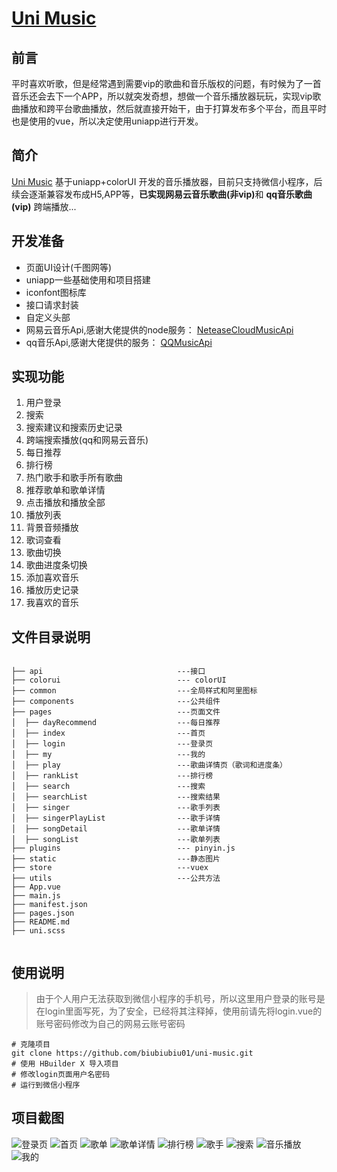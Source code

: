 
  <a href="https://github.com/biubiubiu01/uni-music/">
   <h1 align="left"> Uni Music</h1>
  </a>

## 前言
平时喜欢听歌，但是经常遇到需要vip的歌曲和音乐版权的问题，有时候为了一首音乐还会去下一个APP，所以就突发奇想，想做一个音乐播放器玩玩，实现vip歌曲播放和跨平台歌曲播放，然后就直接开始干，由于打算发布多个平台，而且平时也是使用的vue，所以决定使用uniapp进行开发。

## 简介

[Uni Music](https://github.com/biubiubiu01/uni-music/) 基于uniapp+colorUI 开发的音乐播放器，目前只支持微信小程序，后续会逐渐兼容发布成H5,APP等，<b>已实现网易云音乐歌曲(非vip)</b>和 <b>qq音乐歌曲(vip)</b> 跨端播放...

## 开发准备

* 页面UI设计(千图网等)
* uniapp一些基础使用和项目搭建
* iconfont图标库
* 接口请求封装
* 自定义头部
* 网易云音乐Api,感谢大佬提供的node服务： <a href="https://github.com/Binaryify/NeteaseCloudMusicApi">NeteaseCloudMusicApi</a>
* qq音乐Api,感谢大佬提供的服务： <a href="https://github.com/jsososo/QQMusicApi">QQMusicApi</a>

## 实现功能
1. 用户登录
1. 搜索
1. 搜索建议和搜索历史记录
1. 跨端搜索播放(qq和网易云音乐)
1. 每日推荐
1. 排行榜
1. 热门歌手和歌手所有歌曲
1. 推荐歌单和歌单详情
1. 点击播放和播放全部
1. 播放列表
1. 背景音频播放
1. 歌词查看
1. 歌曲切换
1. 歌曲进度条切换
1. 添加喜欢音乐
1. 播放历史记录
1. 我喜欢的音乐

## 文件目录说明
```

├── api                              ---接口  
├── colorui                          --- colorUI  
├── common                           ---全局样式和阿里图标 
├── components                       ---公共组件  
├── pages                            ---页面文件 
│  ├── dayRecommend                  ---每日推荐    
│  ├── index                         ---首页
│  ├── login                         ---登录页
│  ├── my                            ---我的
│  ├── play                          ---歌曲详情页（歌词和进度条）
│  ├── rankList                      ---排行榜
│  ├── search                        ---搜索
│  ├── searchList                    ---搜索结果
│  ├── singer                        ---歌手列表
│  ├── singerPlayList                ---歌手详情
│  ├── songDetail                    ---歌单详情
│  ├── songList                      ---歌单列表
├── plugins                          --- pinyin.js
├── static                           ---静态图片
├── store                            ---vuex
├── utils                            ---公共方法
├── App.vue
├── main.js
├── manifest.json
├── pages.json         
├── README.md
├── uni.scss            


```

## 使用说明
> 由于个人用户无法获取到微信小程序的手机号，所以这里用户登录的账号是在login里面写死，为了安全，已经将其注释掉，使用前请先将login.vue的账号密码修改为自己的网易云账号密码


```
# 克隆项目
git clone https://github.com/biubiubiu01/uni-music.git
# 使用 HBuilder X 导入项目
# 修改login页面用户名密码
# 运行到微信小程序
```


## 项目截图

![登录页](http://qny35rvpf.hn-bkt.clouddn.com/imagelogin.jpg)
![首页](http://qny35rvpf.hn-bkt.clouddn.com/imageindex.jpg)
![歌单](http://qny35rvpf.hn-bkt.clouddn.com/imagesong.jpg)
![歌单详情](http://qny35rvpf.hn-bkt.clouddn.com/imagesongDetail.jpg)
![排行榜](http://qny35rvpf.hn-bkt.clouddn.com/imagesong.jpg)
![歌手](http://qny35rvpf.hn-bkt.clouddn.com/imagesinger.jpg)
![搜索](http://qny35rvpf.hn-bkt.clouddn.com/imagesearch.jpg)
![音乐播放](http://qny35rvpf.hn-bkt.clouddn.com/imageplay.jpg)
![我的](http://qny35rvpf.hn-bkt.clouddn.com/imagemy.jpg)





